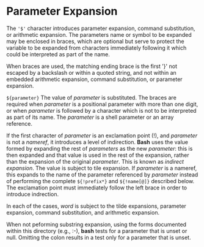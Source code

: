 # Parameter Expansion

The `'$'` character introduces parameter expansion, command substitution, or arithmetic expansion. The parameters name or symbol to be expanded may be enclosed in braces, which are optional but serve to protect the variable to be expanded from characters immediately following it which could be interpreted as part of the name.

When braces are used, the matching ending brace is the first '}' not escaped by a backslash or within a quoted string, and not within an embedded arithmetic expansion, command substitution, or parameter expansion.

`${parameter}`
The value of _parameter_ is substituted. The braces are required when _parameter_ is a positional parameter with more than one digit, or when _parameter_ is followed by a character which is not to be interpreted as part of its name. The _parameter_ is a shell parameter or an array reference.

If the first character of _parameter_ is an exclamation point (!), and _parameter_ is not a _nameref_, it introduces a level of indirection. **Bash** uses the value formed by expanding the rest of _parameters_ as the new _parameter_: this is then expanded and that value is used in the rest of the expansion, rather than the expansion of the original _parameter_. This is known as _indirect expansion_. The value is subject to tile expansion. If _parameter_ is a nameref, this expands to the name of the parameter referenced by _parameter_ instead of performing the complete `${!prefix*}` and `${!name[@]}` described below. The exclamation point must immediately follow the left brace in order to introduce indrection.

In each of the cases, _word_ is subject to the tilde expansions, parameter expansion, command substitution, and arithmetic expansion.

When not peforming substring expansion, using the forms documented within this directory (e.g., :-), **bash** tests for a parameter that is unset or null. Omitting the colon results in a test only for a parameter that is unset.
